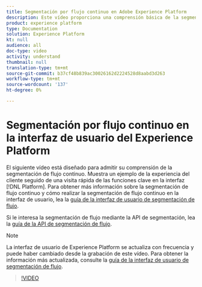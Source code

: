 ```yaml
---
title: Segmentación por flujo continuo en Adobe Experience Platform
description: Este vídeo proporciona una comprensión básica de la segmentación de flujo continuo en Adobe Experience Platform y describe cómo realizar la segmentación de flujo mediante la interfaz de usuario de la plataforma.
product: experience platform
type: Documentation
solution: Experience Platform
kt: null
audience: all
doc-type: video
activity: understand
thumbnail: null
translation-type: tm+mt
source-git-commit: b37cf48b839ac30026162d2224528d8aabd3d263
workflow-type: tm+mt
source-wordcount: '137'
ht-degree: 0%

---
```



# Segmentación por flujo continuo en la interfaz de usuario del Experience Platform

El siguiente vídeo está diseñado para admitir su comprensión de la segmentación de flujo continuo. Muestra un ejemplo de la experiencia del cliente seguido de una visita rápida de las funciones clave en la interfaz [!DNL Platform]. Para obtener más información sobre la segmentación de flujo continuo y cómo realizar la segmentación de flujo continuo en la interfaz de usuario, lea la [guía de la interfaz de usuario de segmentación de flujo](../ui/streaming-segmentation.md).

Si le interesa la segmentación de flujo mediante la API de segmentación, lea la [guía de la API de segmentación de flujo](../api/streaming-segmentation.md).

>[!NOTE]
>
>La interfaz de usuario de Experience Platform se actualiza con frecuencia y puede haber cambiado desde la grabación de este vídeo. Para obtener la información más actualizada, consulte la [guía de la interfaz de usuario de segmentación de flujo](../ui/streaming-segmentation.md).

>[!VIDEO](https://video.tv.adobe.com/v/36184?quality=12&learn=on)